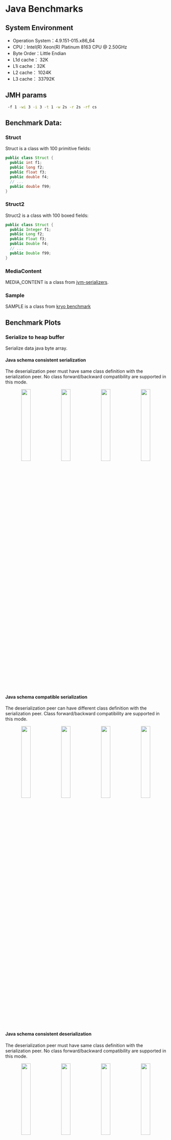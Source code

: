 # Java Benchmarks
## System Environment
- Operation System：4.9.151-015.x86_64
- CPU：Intel(R) Xeon(R) Platinum 8163 CPU @ 2.50GHz
- Byte Order：Little Endian
- L1d cache： 32K
- L1i cache：32K
- L2 cache： 1024K
- L3 cache： 33792K

## JMH params
```bash
 -f 1 -wi 3 -i 3 -t 1 -w 2s -r 2s -rf cs
```

## Benchmark Data:
### Struct
Struct is a class with 100 primitive fields:
```java
public class Struct {
  public int f1;
  public long f2;
  public float f3;
  public double f4;
  // ...
  public double f99;
}
```
### Struct2
Struct2 is a class with 100 boxed fields:
```java
public class Struct {
  public Integer f1;
  public Long f2;
  public Float f3;
  public Double f4;
  // ...
  public Double f99;
}
```
### MediaContent
MEDIA_CONTENT is a class from [jvm-serializers](https://github.com/eishay/jvm-serializers/blob/master/tpc/src/data/media/MediaContent.java).
### Sample
SAMPLE is a class from [kryo benchmark](https://github.com/EsotericSoftware/kryo/blob/master/benchmarks/src/main/java/com/esotericsoftware/kryo/benchmarks/data/Sample.java)

## Benchmark Plots
### Serialize to heap buffer
Serialize data java byte array.

#### Java schema consistent serialization
The deserialization peer must have same class definition with the serialization peer.
No class forward/backward compatibility are supported in this mode.

<p align="center">
<img width="24%" alt="" src="serialization/bench_serialize_STRUCT_to_array_tps.png">
<img width="24%" alt="" src="serialization/bench_serialize_STRUCT2_to_array_tps.png">
<img width="24%" alt="" src="serialization/bench_serialize_MEDIA_CONTENT_to_array_tps.png">
<img width="24%" alt="" src="serialization/bench_serialize_SAMPLE_to_array_tps.png">
</p>

#### Java schema compatible serialization
The deserialization peer can have different class definition with the serialization peer.
Class forward/backward compatibility are supported in this mode.

<p align="center">
<img width="24%" alt="" src="serialization/bench_serialize_compatible_STRUCT_to_array_tps.png">
<img width="24%" alt="" src="serialization/bench_serialize_compatible_STRUCT2_to_array_tps.png">
<img width="24%" alt="" src="serialization/bench_serialize_compatible_MEDIA_CONTENT_to_array_tps.png">
<img width="24%" alt="" src="serialization/bench_serialize_compatible_SAMPLE_to_array_tps.png">
</p>

#### Java schema consistent deserialization
The deserialization peer must have same class definition with the serialization peer.
No class forward/backward compatibility are supported in this mode.

<p align="center">
<img width="24%" alt="" src="deserialization/bench_deserialize_STRUCT_from_array_tps.png">
<img width="24%" alt="" src="deserialization/bench_deserialize_STRUCT2_from_array_tps.png">
<img width="24%" alt="" src="deserialization/bench_deserialize_MEDIA_CONTENT_from_array_tps.png">
<img width="24%" alt="" src="deserialization/bench_deserialize_SAMPLE_from_array_tps.png">
</p>

#### Java schema compatible deserialization
The deserialization peer can have different class definition with the serialization peer.
Class forward/backward compatibility are supported in this mode.
<p align="center">
<img width="24%" alt="" src="deserialization/bench_deserialize_compatible_STRUCT_from_array_tps.png">
<img width="24%" alt="" src="deserialization/bench_deserialize_compatible_STRUCT2_from_array_tps.png">
<img width="24%" alt="" src="deserialization/bench_deserialize_compatible_MEDIA_CONTENT_from_array_tps.png">
<img width="24%" alt="" src="deserialization/bench_deserialize_compatible_SAMPLE_from_array_tps.png">
</p>

### Off-heap serialization
Serialize data off-heap memory.

#### Java schema consistent serialization
The deserialization peer must have same class definition with the serialization peer.
No class forward/backward compatibility are supported in this mode.
<p align="center">
<img width="24%" alt="" src="serialization/bench_serialize_STRUCT_to_directBuffer_tps.png">
<img width="24%" alt="" src="serialization/bench_serialize_STRUCT2_to_directBuffer_tps.png">
<img width="24%" alt="" src="serialization/bench_serialize_MEDIA_CONTENT_to_directBuffer_tps.png">
<img width="24%" alt="" src="serialization/bench_serialize_compatible_SAMPLE_to_directBuffer_tps.png">
</p>

#### Java schema compatible serialization
The deserialization peer can have different class definition with the serialization peer.
Class forward/backward compatibility are supported in this mode.
<p align="center">
<img width="24%" alt="" src="serialization/bench_serialize_compatible_STRUCT_to_directBuffer_tps.png">
<img width="24%" alt="" src="serialization/bench_serialize_compatible_STRUCT2_to_directBuffer_tps.png">
<img width="24%" alt="" src="serialization/bench_serialize_compatible_MEDIA_CONTENT_to_directBuffer_tps.png">
<img width="24%" alt="" src="serialization/bench_serialize_SAMPLE_to_directBuffer_tps.png">
</p>

#### Java schema consistent deserialization
The deserialization peer must have same class definition with the serialization peer.
No class forward/backward compatibility are supported in this mode.
<p align="center">
<img width="24%" alt="" src="deserialization/bench_deserialize_STRUCT_from_directBuffer_tps.png">
<img width="24%" alt="" src="deserialization/bench_deserialize_STRUCT2_from_directBuffer_tps.png">
<img width="24%" alt="" src="deserialization/bench_deserialize_MEDIA_CONTENT_from_directBuffer_tps.png">
<img width="24%" alt="" src="deserialization/bench_deserialize_SAMPLE_from_directBuffer_tps.png">
</p>

#### Java schema compatible deserialization
The deserialization peer can have different class definition with the serialization peer.
Class forward/backward compatibility are supported in this mode.
<p align="center">
<img width="24%" alt="" src="deserialization/bench_deserialize_compatible_STRUCT_from_directBuffer_tps.png">
<img width="24%" alt="" src="deserialization/bench_deserialize_compatible_STRUCT2_from_directBuffer_tps.png">
<img width="24%" alt="" src="deserialization/bench_deserialize_compatible_MEDIA_CONTENT_from_directBuffer_tps.png">
<img width="24%" alt="" src="deserialization/bench_deserialize_compatible_SAMPLE_from_directBuffer_tps.png">
</p>

### Zero-copy serialization
Note that zero-copy serialization just avoid the copy in serialization, if you send data to other machine, there may be copies. 

But if you serialize data between processes on same node and use shared-memory, if the data are in off-heap before serialization, then other processes can read this buffer without any copies.
#### Java zero-copy serialize to heap buffer
<p align="center">
<img width="24%" alt="" src="zerocopy/zero_copy_bench_serialize_BUFFER_to_array_tps.png">
<img width="24%" alt="" src="zerocopy/zero_copy_bench_serialize_BUFFER_to_directBuffer_tps.png">
<img width="24%" alt="" src="zerocopy/zero_copy_bench_serialize_PRIMITIVE_ARRAY_to_array_tps.png">
<img width="24%" alt="" src="zerocopy/zero_copy_bench_serialize_PRIMITIVE_ARRAY_to_directBuffer_tps.png">
</p>

#### Java zero-copy serialize to direct buffer
<p align="center">
<img width="24%" alt="" src="zerocopy/zero_copy_bench_deserialize_BUFFER_from_array_tps.png">
<img width="24%" alt="" src="zerocopy/zero_copy_bench_deserialize_BUFFER_from_directBuffer_tps.png">
<img width="24%" alt="" src="zerocopy/zero_copy_bench_deserialize_PRIMITIVE_ARRAY_from_array_tps.png">
<img width="24%" alt="" src="zerocopy/zero_copy_bench_deserialize_PRIMITIVE_ARRAY_from_directBuffer_tps.png">
</p>

## Benchmark Data
### Java Serialization
| Lib | Benchmark | bufferType | objectType | references | Tps |
| ------- | ------- | ------- | ------- | ------- | ------- |
| Fst | serialize | array | SAMPLE | False | 915907.574306 |
| Fst | serialize | array | SAMPLE | True | 731869.156376 |
| Fst | serialize | array | MEDIA_CONTENT | False | 751892.023189 |
| Fst | serialize | array | MEDIA_CONTENT | True | 583859.907758 |
| Fst | serialize | array | STRUCT | False | 882178.995727 |
| Fst | serialize | array | STRUCT | True | 757753.756691 |
| Fst | serialize | array | STRUCT2 | False | 371762.982661 |
| Fst | serialize | array | STRUCT2 | True | 380638.700267 |
| Fst | serialize | directBuffer | SAMPLE | False | 902302.261168 |
| Fst | serialize | directBuffer | SAMPLE | True | 723614.06677 |
| Fst | serialize | directBuffer | MEDIA_CONTENT | False | 728001.08025 |
| Fst | serialize | directBuffer | MEDIA_CONTENT | True | 595679.580108 |
| Fst | serialize | directBuffer | STRUCT | False | 807847.663261 |
| Fst | serialize | directBuffer | STRUCT | True | 762088.935404 |
| Fst | serialize | directBuffer | STRUCT2 | False | 365317.705376 |
| Fst | serialize | directBuffer | STRUCT2 | True | 370851.880711 |
| Fury | serialize | array | SAMPLE | False | 3570966.469087 |
| Fury | serialize | array | SAMPLE | True | 1767693.83509 |
| Fury | serialize | array | MEDIA_CONTENT | False | 3031642.924542 |
| Fury | serialize | array | MEDIA_CONTENT | True | 2450384.600246 |
| Fury | serialize | array | STRUCT | False | 7501415.56726 |
| Fury | serialize | array | STRUCT | True | 6264439.154428 |
| Fury | serialize | array | STRUCT2 | False | 3586126.623874 |
| Fury | serialize | array | STRUCT2 | True | 3306474.506382 |
| Fury | serialize | directBuffer | SAMPLE | False | 3684487.760591 |
| Fury | serialize | directBuffer | SAMPLE | True | 1826456.709478 |
| Fury | serialize | directBuffer | MEDIA_CONTENT | False | 2479862.129632 |
| Fury | serialize | directBuffer | MEDIA_CONTENT | True | 1938527.588331 |
| Fury | serialize | directBuffer | STRUCT | False | 9834243.243204 |
| Fury | serialize | directBuffer | STRUCT | True | 7551780.823133 |
| Fury | serialize | directBuffer | STRUCT2 | False | 2643155.135327 |
| Fury | serialize | directBuffer | STRUCT2 | True | 2391110.083108 |
| Fury | serialize_compatible | array | SAMPLE | False | 3604596.465625 |
| Fury | serialize_compatible | array | SAMPLE | True | 1619648.337293 |
| Fury | serialize_compatible | array | MEDIA_CONTENT | False | 1679272.036243 |
| Fury | serialize_compatible | array | MEDIA_CONTENT | True | 1406736.538716 |
| Fury | serialize_compatible | array | STRUCT | False | 3530406.108869 |
| Fury | serialize_compatible | array | STRUCT | True | 3293059.098127 |
| Fury | serialize_compatible | array | STRUCT2 | False | 2773368.99768 |
| Fury | serialize_compatible | array | STRUCT2 | True | 2564174.550276 |
| Fury | serialize_compatible | directBuffer | SAMPLE | False | 3484533.218305 |
| Fury | serialize_compatible | directBuffer | SAMPLE | True | 1730824.630648 |
| Fury | serialize_compatible | directBuffer | MEDIA_CONTENT | False | 1710680.937387 |
| Fury | serialize_compatible | directBuffer | MEDIA_CONTENT | True | 1149999.473994 |
| Fury | serialize_compatible | directBuffer | STRUCT | False | 2653169.568374 |
| Fury | serialize_compatible | directBuffer | STRUCT | True | 2393817.762938 |
| Fury | serialize_compatible | directBuffer | STRUCT2 | False | 1912402.937879 |
| Fury | serialize_compatible | directBuffer | STRUCT2 | True | 1848338.968058 |
| Furymetashared | serialize_compatible | array | SAMPLE | False | 4409055.687063 |
| Furymetashared | serialize_compatible | array | SAMPLE | True | 1840705.439334 |
| Furymetashared | serialize_compatible | array | MEDIA_CONTENT | False | 2992488.235281 |
| Furymetashared | serialize_compatible | array | MEDIA_CONTENT | True | 2058738.716953 |
| Furymetashared | serialize_compatible | array | STRUCT | False | 9204444.777172 |
| Furymetashared | serialize_compatible | array | STRUCT | True | 7064625.291374 |
| Furymetashared | serialize_compatible | array | STRUCT2 | False | 2575824.143864 |
| Furymetashared | serialize_compatible | array | STRUCT2 | True | 3543082.528217 |
| Furymetashared | serialize_compatible | directBuffer | SAMPLE | False | 5043538.364886 |
| Furymetashared | serialize_compatible | directBuffer | SAMPLE | True | 1859289.705838 |
| Furymetashared | serialize_compatible | directBuffer | MEDIA_CONTENT | False | 2491443.556971 |
| Furymetashared | serialize_compatible | directBuffer | MEDIA_CONTENT | True | 1804349.244125 |
| Furymetashared | serialize_compatible | directBuffer | STRUCT | False | 11650249.648715 |
| Furymetashared | serialize_compatible | directBuffer | STRUCT | True | 8702412.752357 |
| Furymetashared | serialize_compatible | directBuffer | STRUCT2 | False | 2714748.572448 |
| Furymetashared | serialize_compatible | directBuffer | STRUCT2 | True | 1866073.031851 |
| Hession | serialize | array | SAMPLE | False | 240386.502846 |
| Hession | serialize | array | SAMPLE | True | 192414.014211 |
| Hession | serialize | array | MEDIA_CONTENT | False | 367782.358049 |
| Hession | serialize | array | MEDIA_CONTENT | True | 329427.47068 |
| Hession | serialize | array | STRUCT | False | 258233.998931 |
| Hession | serialize | array | STRUCT | True | 260845.209485 |
| Hession | serialize | array | STRUCT2 | False | 56056.080075 |
| Hession | serialize | array | STRUCT2 | True | 60038.87979 |
| Hession | serialize | directBuffer | SAMPLE | False | 240981.308085 |
| Hession | serialize | directBuffer | SAMPLE | True | 211949.960255 |
| Hession | serialize | directBuffer | MEDIA_CONTENT | False | 372477.13815 |
| Hession | serialize | directBuffer | MEDIA_CONTENT | True | 353376.085025 |
| Hession | serialize | directBuffer | STRUCT | False | 266481.009245 |
| Hession | serialize | directBuffer | STRUCT | True | 261762.594966 |
| Hession | serialize | directBuffer | STRUCT2 | False | 55924.319442 |
| Hession | serialize | directBuffer | STRUCT2 | True | 56674.065604 |
| Hession | serialize_compatible | array | SAMPLE | False | 234454.975158 |
| Hession | serialize_compatible | array | SAMPLE | True | 206174.173039 |
| Hession | serialize_compatible | array | MEDIA_CONTENT | False | 377195.903772 |
| Hession | serialize_compatible | array | MEDIA_CONTENT | True | 351657.879556 |
| Hession | serialize_compatible | array | STRUCT | False | 258650.663523 |
| Hession | serialize_compatible | array | STRUCT | True | 263564.913879 |
| Hession | serialize_compatible | array | STRUCT2 | False | 58509.125342 |
| Hession | serialize_compatible | array | STRUCT2 | True | 55552.977735 |
| Hession | serialize_compatible | directBuffer | SAMPLE | False | 194761.244263 |
| Hession | serialize_compatible | directBuffer | SAMPLE | True | 212840.483308 |
| Hession | serialize_compatible | directBuffer | MEDIA_CONTENT | False | 371729.727192 |
| Hession | serialize_compatible | directBuffer | MEDIA_CONTENT | True | 343834.954942 |
| Hession | serialize_compatible | directBuffer | STRUCT | False | 249241.452137 |
| Hession | serialize_compatible | directBuffer | STRUCT | True | 263623.143601 |
| Hession | serialize_compatible | directBuffer | STRUCT2 | False | 58908.567439 |
| Hession | serialize_compatible | directBuffer | STRUCT2 | True | 55524.373547 |
| Jdk | serialize | array | SAMPLE | False | 118374.836631 |
| Jdk | serialize | array | SAMPLE | True | 119858.140625 |
| Jdk | serialize | array | MEDIA_CONTENT | False | 137989.198821 |
| Jdk | serialize | array | MEDIA_CONTENT | True | 140260.668888 |
| Jdk | serialize | array | STRUCT | False | 155908.24424 |
| Jdk | serialize | array | STRUCT | True | 151258.539369 |
| Jdk | serialize | array | STRUCT2 | False | 36846.049162 |
| Jdk | serialize | array | STRUCT2 | True | 38183.705811 |
| Jdk | serialize | directBuffer | SAMPLE | False | 118273.584257 |
| Jdk | serialize | directBuffer | SAMPLE | True | 108263.040839 |
| Jdk | serialize | directBuffer | MEDIA_CONTENT | False | 138567.623369 |
| Jdk | serialize | directBuffer | MEDIA_CONTENT | True | 140158.67391 |
| Jdk | serialize | directBuffer | STRUCT | False | 154875.908438 |
| Jdk | serialize | directBuffer | STRUCT | True | 156404.686214 |
| Jdk | serialize | directBuffer | STRUCT2 | False | 37444.967981 |
| Jdk | serialize | directBuffer | STRUCT2 | True | 35798.679246 |
| Kryo | serialize | array | SAMPLE | False | 1105365.931217 |
| Kryo | serialize | array | SAMPLE | True | 734215.482491 |
| Kryo | serialize | array | MEDIA_CONTENT | False | 730792.521676 |
| Kryo | serialize | array | MEDIA_CONTENT | True | 445251.084327 |
| Kryo | serialize | array | STRUCT | False | 558194.100861 |
| Kryo | serialize | array | STRUCT | True | 557542.628765 |
| Kryo | serialize | array | STRUCT2 | False | 325172.969175 |
| Kryo | serialize | array | STRUCT2 | True | 259863.332448 |
| Kryo | serialize | directBuffer | SAMPLE | False | 1376560.302168 |
| Kryo | serialize | directBuffer | SAMPLE | True | 932887.968348 |
| Kryo | serialize | directBuffer | MEDIA_CONTENT | False | 608972.51758 |
| Kryo | serialize | directBuffer | MEDIA_CONTENT | True | 359875.473951 |
| Kryo | serialize | directBuffer | STRUCT | False | 1078046.011115 |
| Kryo | serialize | directBuffer | STRUCT | True | 853350.408656 |
| Kryo | serialize | directBuffer | STRUCT2 | False | 355688.882786 |
| Kryo | serialize | directBuffer | STRUCT2 | True | 338960.426033 |
| Kryo | serialize_compatible | array | SAMPLE | False | 378907.663184 |
| Kryo | serialize_compatible | array | SAMPLE | True | 320815.567701 |
| Kryo | serialize_compatible | array | MEDIA_CONTENT | False | 188911.259146 |
| Kryo | serialize_compatible | array | MEDIA_CONTENT | True | 145782.916427 |
| Kryo | serialize_compatible | array | STRUCT | False | 145964.199559 |
| Kryo | serialize_compatible | array | STRUCT | True | 136180.832879 |
| Kryo | serialize_compatible | array | STRUCT2 | False | 125807.748004 |
| Kryo | serialize_compatible | array | STRUCT2 | True | 114983.546343 |
| Kryo | serialize_compatible | directBuffer | SAMPLE | False | 296102.615094 |
| Kryo | serialize_compatible | directBuffer | SAMPLE | True | 276757.392449 |
| Kryo | serialize_compatible | directBuffer | MEDIA_CONTENT | False | 185363.714829 |
| Kryo | serialize_compatible | directBuffer | MEDIA_CONTENT | True | 142836.961878 |
| Kryo | serialize_compatible | directBuffer | STRUCT | False | 106695.800245 |
| Kryo | serialize_compatible | directBuffer | STRUCT | True | 106458.212005 |
| Kryo | serialize_compatible | directBuffer | STRUCT2 | False | 92130.672361 |
| Kryo | serialize_compatible | directBuffer | STRUCT2 | True | 88989.724768 |
| Protostuff | serialize | array | SAMPLE | False | 663272.710783 |
| Protostuff | serialize | array | MEDIA_CONTENT | False | 780618.761219 |
| Protostuff | serialize | array | STRUCT | False | 330975.350403 |
| Protostuff | serialize | array | STRUCT2 | False | 324563.440433 |
| Protostuff | serialize | directBuffer | SAMPLE | False | 693641.589806 |
| Protostuff | serialize | directBuffer | MEDIA_CONTENT | False | 805941.345157 |
| Protostuff | serialize | directBuffer | STRUCT | False | 340262.650047 |
| Protostuff | serialize | directBuffer | STRUCT2 | False | 325093.716261 |
| Fst | deserialize | array | SAMPLE | False | 473409.796491 |
| Fst | deserialize | array | SAMPLE | True | 428315.502365 |
| Fst | deserialize | array | MEDIA_CONTENT | False | 363455.785182 |
| Fst | deserialize | array | MEDIA_CONTENT | True | 304371.728638 |
| Fst | deserialize | array | STRUCT | False | 357887.235311 |
| Fst | deserialize | array | STRUCT | True | 353480.554035 |
| Fst | deserialize | array | STRUCT2 | False | 280131.091068 |
| Fst | deserialize | array | STRUCT2 | True | 260649.308016 |
| Fst | deserialize | directBuffer | SAMPLE | False | 441027.550809 |
| Fst | deserialize | directBuffer | SAMPLE | True | 420523.770904 |
| Fst | deserialize | directBuffer | MEDIA_CONTENT | False | 311691.658687 |
| Fst | deserialize | directBuffer | MEDIA_CONTENT | True | 251820.171513 |
| Fst | deserialize | directBuffer | STRUCT | False | 352441.597147 |
| Fst | deserialize | directBuffer | STRUCT | True | 334574.303484 |
| Fst | deserialize | directBuffer | STRUCT2 | False | 262519.85881 |
| Fst | deserialize | directBuffer | STRUCT2 | True | 234973.637096 |
| Fury | deserialize | array | SAMPLE | False | 2069988.624415 |
| Fury | deserialize | array | SAMPLE | True | 1797942.442313 |
| Fury | deserialize | array | MEDIA_CONTENT | False | 2054066.903469 |
| Fury | deserialize | array | MEDIA_CONTENT | True | 1507767.206603 |
| Fury | deserialize | array | STRUCT | False | 4595230.434552 |
| Fury | deserialize | array | STRUCT | True | 4634753.596131 |
| Fury | deserialize | array | STRUCT2 | False | 1126298.35955 |
| Fury | deserialize | array | STRUCT2 | True | 1046649.083082 |
| Fury | deserialize | directBuffer | SAMPLE | False | 2429791.078395 |
| Fury | deserialize | directBuffer | SAMPLE | True | 1958815.397807 |
| Fury | deserialize | directBuffer | MEDIA_CONTENT | False | 1502746.028159 |
| Fury | deserialize | directBuffer | MEDIA_CONTENT | True | 1290593.975753 |
| Fury | deserialize | directBuffer | STRUCT | False | 5012002.859236 |
| Fury | deserialize | directBuffer | STRUCT | True | 4864329.316938 |
| Fury | deserialize | directBuffer | STRUCT2 | False | 1117586.457565 |
| Fury | deserialize | directBuffer | STRUCT2 | True | 1018277.848128 |
| Fury | deserialize_compatible | array | SAMPLE | False | 2496046.895861 |
| Fury | deserialize_compatible | array | SAMPLE | True | 1834139.395757 |
| Fury | deserialize_compatible | array | MEDIA_CONTENT | False | 1441671.70632 |
| Fury | deserialize_compatible | array | MEDIA_CONTENT | True | 1121136.039627 |
| Fury | deserialize_compatible | array | STRUCT | False | 2110335.039275 |
| Fury | deserialize_compatible | array | STRUCT | True | 2135681.982674 |
| Fury | deserialize_compatible | array | STRUCT2 | False | 849507.176263 |
| Fury | deserialize_compatible | array | STRUCT2 | True | 815120.319155 |
| Fury | deserialize_compatible | directBuffer | SAMPLE | False | 2308111.633661 |
| Fury | deserialize_compatible | directBuffer | SAMPLE | True | 1820490.585648 |
| Fury | deserialize_compatible | directBuffer | MEDIA_CONTENT | False | 1256034.732514 |
| Fury | deserialize_compatible | directBuffer | MEDIA_CONTENT | True | 1054942.751816 |
| Fury | deserialize_compatible | directBuffer | STRUCT | False | 1596464.248141 |
| Fury | deserialize_compatible | directBuffer | STRUCT | True | 1684681.074242 |
| Fury | deserialize_compatible | directBuffer | STRUCT2 | False | 784036.589363 |
| Fury | deserialize_compatible | directBuffer | STRUCT2 | True | 782679.662083 |
| Furymetashared | deserialize_compatible | array | SAMPLE | False | 2485564.396196 |
| Furymetashared | deserialize_compatible | array | SAMPLE | True | 2002938.794909 |
| Furymetashared | deserialize_compatible | array | MEDIA_CONTENT | False | 2479742.810882 |
| Furymetashared | deserialize_compatible | array | MEDIA_CONTENT | True | 1623938.202345 |
| Furymetashared | deserialize_compatible | array | STRUCT | False | 4978833.206806 |
| Furymetashared | deserialize_compatible | array | STRUCT | True | 4807963.88252 |
| Furymetashared | deserialize_compatible | array | STRUCT2 | False | 1201998.142474 |
| Furymetashared | deserialize_compatible | array | STRUCT2 | True | 1058423.614156 |
| Furymetashared | deserialize_compatible | directBuffer | SAMPLE | False | 2489261.533644 |
| Furymetashared | deserialize_compatible | directBuffer | SAMPLE | True | 1927548.827586 |
| Furymetashared | deserialize_compatible | directBuffer | MEDIA_CONTENT | False | 1718098.363961 |
| Furymetashared | deserialize_compatible | directBuffer | MEDIA_CONTENT | True | 1333345.536684 |
| Furymetashared | deserialize_compatible | directBuffer | STRUCT | False | 5149070.65783 |
| Furymetashared | deserialize_compatible | directBuffer | STRUCT | True | 5137500.621288 |
| Furymetashared | deserialize_compatible | directBuffer | STRUCT2 | False | 1131212.586953 |
| Furymetashared | deserialize_compatible | directBuffer | STRUCT2 | True | 1089162.408165 |
| Hession | deserialize | array | SAMPLE | False | 119471.518388 |
| Hession | deserialize | array | SAMPLE | True | 121106.002978 |
| Hession | deserialize | array | MEDIA_CONTENT | False | 118156.072484 |
| Hession | deserialize | array | MEDIA_CONTENT | True | 120016.594171 |
| Hession | deserialize | array | STRUCT | False | 84709.108821 |
| Hession | deserialize | array | STRUCT | True | 91050.370244 |
| Hession | deserialize | array | STRUCT2 | False | 69758.767783 |
| Hession | deserialize | array | STRUCT2 | True | 68616.029248 |
| Hession | deserialize | directBuffer | SAMPLE | False | 117806.916589 |
| Hession | deserialize | directBuffer | SAMPLE | True | 121940.783597 |
| Hession | deserialize | directBuffer | MEDIA_CONTENT | False | 111067.942626 |
| Hession | deserialize | directBuffer | MEDIA_CONTENT | True | 121820.82126 |
| Hession | deserialize | directBuffer | STRUCT | False | 91151.633583 |
| Hession | deserialize | directBuffer | STRUCT | True | 91037.205901 |
| Hession | deserialize | directBuffer | STRUCT2 | False | 66866.108653 |
| Hession | deserialize | directBuffer | STRUCT2 | True | 65338.345185 |
| Hession | deserialize_compatible | array | SAMPLE | False | 121898.105768 |
| Hession | deserialize_compatible | array | SAMPLE | True | 121297.485903 |
| Hession | deserialize_compatible | array | MEDIA_CONTENT | False | 121619.090797 |
| Hession | deserialize_compatible | array | MEDIA_CONTENT | True | 119994.10405 |
| Hession | deserialize_compatible | array | STRUCT | False | 88617.486795 |
| Hession | deserialize_compatible | array | STRUCT | True | 90206.654212 |
| Hession | deserialize_compatible | array | STRUCT2 | False | 63703.763814 |
| Hession | deserialize_compatible | array | STRUCT2 | True | 69521.573119 |
| Hession | deserialize_compatible | directBuffer | SAMPLE | False | 124044.417439 |
| Hession | deserialize_compatible | directBuffer | SAMPLE | True | 120276.449497 |
| Hession | deserialize_compatible | directBuffer | MEDIA_CONTENT | False | 107594.47489 |
| Hession | deserialize_compatible | directBuffer | MEDIA_CONTENT | True | 116531.023438 |
| Hession | deserialize_compatible | directBuffer | STRUCT | False | 89580.561575 |
| Hession | deserialize_compatible | directBuffer | STRUCT | True | 84407.472531 |
| Hession | deserialize_compatible | directBuffer | STRUCT2 | False | 69342.030965 |
| Hession | deserialize_compatible | directBuffer | STRUCT2 | True | 68542.055543 |
| Jdk | deserialize | array | SAMPLE | False | 29309.573998 |
| Jdk | deserialize | array | SAMPLE | True | 27466.003923 |
| Jdk | deserialize | array | MEDIA_CONTENT | False | 38536.250402 |
| Jdk | deserialize | array | MEDIA_CONTENT | True | 38957.19109 |
| Jdk | deserialize | array | STRUCT | False | 29603.066599 |
| Jdk | deserialize | array | STRUCT | True | 29727.744196 |
| Jdk | deserialize | array | STRUCT2 | False | 14888.805111 |
| Jdk | deserialize | array | STRUCT2 | True | 14034.100664 |
| Jdk | deserialize | directBuffer | SAMPLE | False | 28128.457935 |
| Jdk | deserialize | directBuffer | SAMPLE | True | 28241.014735 |
| Jdk | deserialize | directBuffer | MEDIA_CONTENT | False | 40512.632076 |
| Jdk | deserialize | directBuffer | MEDIA_CONTENT | True | 37030.594632 |
| Jdk | deserialize | directBuffer | STRUCT | False | 28717.004518 |
| Jdk | deserialize | directBuffer | STRUCT | True | 29549.998286 |
| Jdk | deserialize | directBuffer | STRUCT2 | False | 14652.043788 |
| Jdk | deserialize | directBuffer | STRUCT2 | True | 14425.886048 |
| Kryo | deserialize | array | SAMPLE | False | 979173.981159 |
| Kryo | deserialize | array | SAMPLE | True | 716438.884369 |
| Kryo | deserialize | array | MEDIA_CONTENT | False | 577631.234369 |
| Kryo | deserialize | array | MEDIA_CONTENT | True | 365530.417232 |
| Kryo | deserialize | array | STRUCT | False | 607750.343557 |
| Kryo | deserialize | array | STRUCT | True | 552802.247807 |
| Kryo | deserialize | array | STRUCT2 | False | 275984.042401 |
| Kryo | deserialize | array | STRUCT2 | True | 242710.554833 |
| Kryo | deserialize | directBuffer | SAMPLE | False | 983538.936801 |
| Kryo | deserialize | directBuffer | SAMPLE | True | 762889.302732 |
| Kryo | deserialize | directBuffer | MEDIA_CONTENT | False | 389473.174523 |
| Kryo | deserialize | directBuffer | MEDIA_CONTENT | True | 306995.240799 |
| Kryo | deserialize | directBuffer | STRUCT | False | 910534.169114 |
| Kryo | deserialize | directBuffer | STRUCT | True | 914404.107564 |
| Kryo | deserialize | directBuffer | STRUCT2 | False | 319247.256793 |
| Kryo | deserialize | directBuffer | STRUCT2 | True | 249105.828416 |
| Kryo | deserialize_compatible | array | SAMPLE | False | 255086.928308 |
| Kryo | deserialize_compatible | array | SAMPLE | True | 238811.99551 |
| Kryo | deserialize_compatible | array | MEDIA_CONTENT | False | 180882.860363 |
| Kryo | deserialize_compatible | array | MEDIA_CONTENT | True | 154311.21154 |
| Kryo | deserialize_compatible | array | STRUCT | False | 78771.635309 |
| Kryo | deserialize_compatible | array | STRUCT | True | 72805.937649 |
| Kryo | deserialize_compatible | array | STRUCT2 | False | 60602.285743 |
| Kryo | deserialize_compatible | array | STRUCT2 | True | 62729.908347 |
| Kryo | deserialize_compatible | directBuffer | SAMPLE | False | 201993.78789 |
| Kryo | deserialize_compatible | directBuffer | SAMPLE | True | 174534.71087 |
| Kryo | deserialize_compatible | directBuffer | MEDIA_CONTENT | False | 134485.1603 |
| Kryo | deserialize_compatible | directBuffer | MEDIA_CONTENT | True | 119311.787329 |
| Kryo | deserialize_compatible | directBuffer | STRUCT | False | 58574.904245 |
| Kryo | deserialize_compatible | directBuffer | STRUCT | True | 60685.320299 |
| Kryo | deserialize_compatible | directBuffer | STRUCT2 | False | 54637.329134 |
| Kryo | deserialize_compatible | directBuffer | STRUCT2 | True | 51761.569591 |
| Protostuff | deserialize | array | SAMPLE | False | 619338.385412 |
| Protostuff | deserialize | array | MEDIA_CONTENT | False | 951662.019963 |
| Protostuff | deserialize | array | STRUCT | False | 517381.168594 |
| Protostuff | deserialize | array | STRUCT2 | False | 416212.973861 |
| Protostuff | deserialize | directBuffer | SAMPLE | False | 624804.978534 |
| Protostuff | deserialize | directBuffer | MEDIA_CONTENT | False | 964664.641598 |
| Protostuff | deserialize | directBuffer | STRUCT | False | 538924.947147 |
| Protostuff | deserialize | directBuffer | STRUCT2 | False | 425523.315814 |

### Java Zero-copy
| Lib | Benchmark | array_size | bufferType | dataType | Tps |
| ------- | ------- | ------- | ------- | ------- | ------- |
| Fst | deserialize | 200 | array | PRIMITIVE_ARRAY | 219333.990504 |
| Fst | deserialize | 200 | array | BUFFER | 657754.887247 |
| Fst | deserialize | 200 | directBuffer | PRIMITIVE_ARRAY | 179604.045774 |
| Fst | deserialize | 200 | directBuffer | BUFFER | 598421.278941 |
| Fst | deserialize | 1000 | array | PRIMITIVE_ARRAY | 53100.903684 |
| Fst | deserialize | 1000 | array | BUFFER | 424147.154601 |
| Fst | deserialize | 1000 | directBuffer | PRIMITIVE_ARRAY | 38572.001768 |
| Fst | deserialize | 1000 | directBuffer | BUFFER | 298929.116572 |
| Fst | deserialize | 5000 | array | PRIMITIVE_ARRAY | 10672.872798 |
| Fst | deserialize | 5000 | array | BUFFER | 136934.604328 |
| Fst | deserialize | 5000 | directBuffer | PRIMITIVE_ARRAY | 8561.694533 |
| Fst | deserialize | 5000 | directBuffer | BUFFER | 77950.612503 |
| Fst | serialize | 200 | array | PRIMITIVE_ARRAY | 313986.053417 |
| Fst | serialize | 200 | array | BUFFER | 2400193.240466 |
| Fst | serialize | 200 | directBuffer | PRIMITIVE_ARRAY | 294132.218623 |
| Fst | serialize | 200 | directBuffer | BUFFER | 2482550.111756 |
| Fst | serialize | 1000 | array | PRIMITIVE_ARRAY | 67209.107012 |
| Fst | serialize | 1000 | array | BUFFER | 1805557.47781 |
| Fst | serialize | 1000 | directBuffer | PRIMITIVE_ARRAY | 66108.014324 |
| Fst | serialize | 1000 | directBuffer | BUFFER | 1644789.42701 |
| Fst | serialize | 5000 | array | PRIMITIVE_ARRAY | 14997.400124 |
| Fst | serialize | 5000 | array | BUFFER | 811029.402136 |
| Fst | serialize | 5000 | directBuffer | PRIMITIVE_ARRAY | 15000.378818 |
| Fst | serialize | 5000 | directBuffer | BUFFER | 477148.54085 |
| Fury | deserialize | 200 | array | PRIMITIVE_ARRAY | 986136.067809 |
| Fury | deserialize | 200 | array | BUFFER | 3302149.383135 |
| Fury | deserialize | 200 | directBuffer | PRIMITIVE_ARRAY | 991807.969328 |
| Fury | deserialize | 200 | directBuffer | BUFFER | 3113115.471758 |
| Fury | deserialize | 1000 | array | PRIMITIVE_ARRAY | 205671.992736 |
| Fury | deserialize | 1000 | array | BUFFER | 2831942.848999 |
| Fury | deserialize | 1000 | directBuffer | PRIMITIVE_ARRAY | 202475.242341 |
| Fury | deserialize | 1000 | directBuffer | BUFFER | 3397690.327371 |
| Fury | deserialize | 5000 | array | PRIMITIVE_ARRAY | 40312.590172 |
| Fury | deserialize | 5000 | array | BUFFER | 3296658.120035 |
| Fury | deserialize | 5000 | directBuffer | PRIMITIVE_ARRAY | 40413.743717 |
| Fury | deserialize | 5000 | directBuffer | BUFFER | 3284441.570594 |
| Fury | serialize | 200 | array | PRIMITIVE_ARRAY | 8297232.942927 |
| Fury | serialize | 200 | array | BUFFER | 5123572.914045 |
| Fury | serialize | 200 | directBuffer | PRIMITIVE_ARRAY | 8335248.350301 |
| Fury | serialize | 200 | directBuffer | BUFFER | 5400346.890126 |
| Fury | serialize | 1000 | array | PRIMITIVE_ARRAY | 8772856.921028 |
| Fury | serialize | 1000 | array | BUFFER | 4979590.929127 |
| Fury | serialize | 1000 | directBuffer | PRIMITIVE_ARRAY | 8207563.785251 |
| Fury | serialize | 1000 | directBuffer | BUFFER | 5376191.775007 |
| Fury | serialize | 5000 | array | PRIMITIVE_ARRAY | 8027439.580246 |
| Fury | serialize | 5000 | array | BUFFER | 5018916.32477 |
| Fury | serialize | 5000 | directBuffer | PRIMITIVE_ARRAY | 7695981.988316 |
| Fury | serialize | 5000 | directBuffer | BUFFER | 5330897.68296 |
| Kryo | deserialize | 200 | array | PRIMITIVE_ARRAY | 146675.360652 |
| Kryo | deserialize | 200 | array | BUFFER | 1296284.78772 |
| Kryo | deserialize | 200 | directBuffer | PRIMITIVE_ARRAY | 518713.299424 |
| Kryo | deserialize | 200 | directBuffer | BUFFER | 1004844.498712 |
| Kryo | deserialize | 1000 | array | PRIMITIVE_ARRAY | 30409.835023 |
| Kryo | deserialize | 1000 | array | BUFFER | 721266.54113 |
| Kryo | deserialize | 1000 | directBuffer | PRIMITIVE_ARRAY | 112132.004609 |
| Kryo | deserialize | 1000 | directBuffer | BUFFER | 592972.713203 |
| Kryo | deserialize | 5000 | array | PRIMITIVE_ARRAY | 6124.351248 |
| Kryo | deserialize | 5000 | array | BUFFER | 147251.846111 |
| Kryo | deserialize | 5000 | directBuffer | PRIMITIVE_ARRAY | 21826.04041 |
| Kryo | deserialize | 5000 | directBuffer | BUFFER | 148614.476829 |
| Kryo | serialize | 200 | array | PRIMITIVE_ARRAY | 147342.606262 |
| Kryo | serialize | 200 | array | BUFFER | 1985187.977633 |
| Kryo | serialize | 200 | directBuffer | PRIMITIVE_ARRAY | 972683.763633 |
| Kryo | serialize | 200 | directBuffer | BUFFER | 1739454.51977 |
| Kryo | serialize | 1000 | array | PRIMITIVE_ARRAY | 31395.721514 |
| Kryo | serialize | 1000 | array | BUFFER | 1616159.67123 |
| Kryo | serialize | 1000 | directBuffer | PRIMITIVE_ARRAY | 209183.090868 |
| Kryo | serialize | 1000 | directBuffer | BUFFER | 1377272.56851 |
| Kryo | serialize | 5000 | array | PRIMITIVE_ARRAY | 6248.006967 |
| Kryo | serialize | 5000 | array | BUFFER | 711287.533377 |
| Kryo | serialize | 5000 | directBuffer | PRIMITIVE_ARRAY | 43565.678616 |
| Kryo | serialize | 5000 | directBuffer | BUFFER | 707092.956534 |
